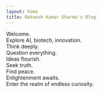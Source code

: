 ```yaml
---
layout: home
title: Ratnesh Kumar Sharma's Blog
---
```



Welcome.  
Explore AI, biotech, innovation.  
Think deeply.  
Question everything.  
Ideas flourish.  
Seek truth.  
Find peace.  
Enlightenment awaits.  
Enter the realm of endless curiosity.
